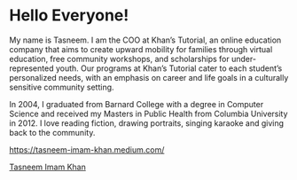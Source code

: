<!DOCTYPE html>
<html>
<body>
<h1>Hello Everyone!</h1>
<p>My name is Tasneem. I am the COO at Khan’s Tutorial, an online education company that aims to create upward mobility for families through virtual education, free community workshops, and scholarships for under-represented youth. Our programs at Khan’s Tutorial cater to each student’s personalized needs, with an emphasis on career and life goals in a culturally sensitive community setting. 

In 2004, I graduated from Barnard College with a degree in Computer Science and received my Masters in Public Health from Columbia University in 2012. I love reading fiction, drawing portraits, singing karaoke and giving back to the community.</p>

https://tasneem-imam-khan.medium.com/

<script src="https://platform.linkedin.com/badges/js/profile.js" async defer type="text/javascript"></script>
<div class="badge-base LI-profile-badge" data-locale="en_US" data-size="medium" data-theme="light" data-type="VERTICAL" data-vanity="tasneemimamkhan" data-version="v1"><a class="badge-base__link LI-simple-link" href="https://www.linkedin.com/in/tasneemimamkhan?trk=profile-badge">Tasneem Imam Khan</a></div>

</body>
</html>
